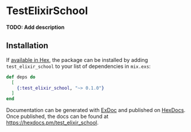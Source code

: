 # TestElixirSchool

**TODO: Add description**

## Installation

If [available in Hex](https://hex.pm/docs/publish), the package can be installed
by adding `test_elixir_school` to your list of dependencies in `mix.exs`:

```elixir
def deps do
  [
    {:test_elixir_school, "~> 0.1.0"}
  ]
end
```

Documentation can be generated with [ExDoc](https://github.com/elixir-lang/ex_doc)
and published on [HexDocs](https://hexdocs.pm). Once published, the docs can
be found at <https://hexdocs.pm/test_elixir_school>.

